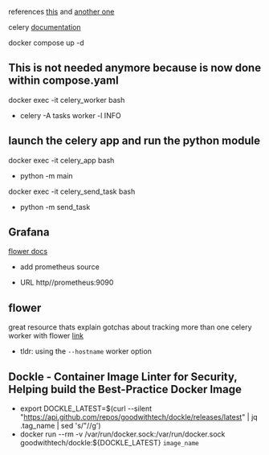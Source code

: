 references [this](https://github.com/veryacademy/YT_FastAPI_Celery_Redis_Flower_Introduction) and [another one](https://github.com/soumilshah1995/Python-Flask-Redis-Celery-Docker)

celery [documentation](https://docs.celeryq.dev/en/stable/index.html)

docker compose up -d

## This is not needed anymore because is now done within compose.yaml
docker exec -it celery_worker bash
  - celery -A tasks worker -l INFO


## launch the celery app and run the python module
docker exec -it celery_app bash
  - python -m main

docker exec -it celery_send_task bash
  - python -m send_task

## Grafana
[flower docs](https://flower.readthedocs.io/en/latest/prometheus-integration.html#celery-flower-prometheus-grafana-integration-guide)
- add prometheus source
 + URL http//prometheus:9090

## flower
great resource thats explain gotchas about tracking more than one celery worker with flower [link](https://www.distributedpython.com/2018/10/13/flower-docker/#:~:text=Celery%20is%20a%20marshland%20plant%20in%20the%20family,in%20Computer%20Science%3A%20cache%20invalidation%20and%20naming%20things.)
- tldr: using the `--hostname` worker option

## Dockle - Container Image Linter for Security, Helping build the Best-Practice Docker Image
- export DOCKLE_LATEST=$(curl --silent "https://api.github.com/repos/goodwithtech/dockle/releases/latest" | jq .tag_name | sed  's/"//g')
- docker run --rm -v /var/run/docker.sock:/var/run/docker.sock goodwithtech/dockle:${DOCKLE_LATEST} `image_name`
